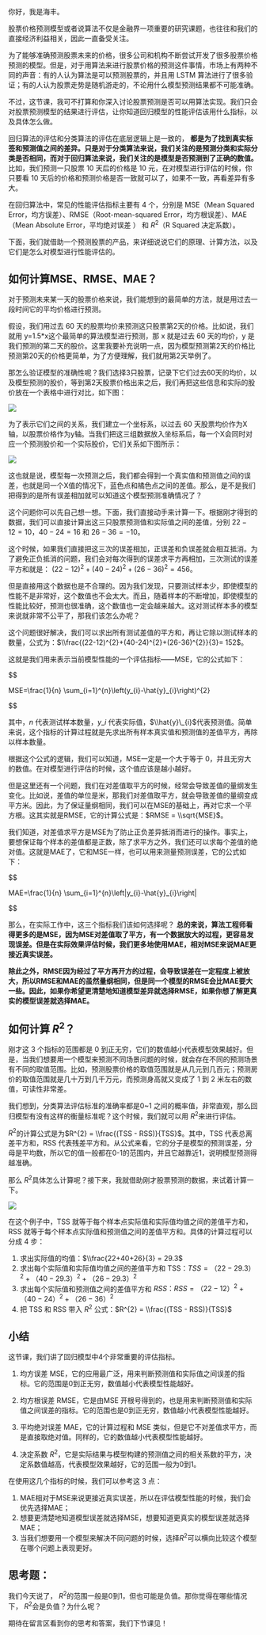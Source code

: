 你好，我是海丰。

股票价格预测模型或者说算法不仅是金融界一项重要的研究课题，也往往和我们的直接经济利益相关，因此一直备受关注。

为了能够准确预测股票未来的价格，很多公司和机构不断尝试开发了很多股票价格预测的模型。但是，对于用算法来进行股票价格的预测这件事情，市场上有两种不同的声音：有的人认为算法是可以预测股票的，并且用 LSTM 算法进行了很多验证；有的人认为股票走势是随机游走的，不论用什么模型预测结果都不可能准确。

不过，这节课，我可不打算和你深入讨论股票预测是否可以用算法实现。我们只会对股票预测模型的结果进行评估，让你知道回归模型的性能评估该用什么指标，以及具体怎么做。

回归算法的评估和分类算法的评估在底层逻辑上是一致的， **都是为了找到真实标签和预测值之间的差异。只是对于分类算法来说，我们关注的是预测分类和实际分类是否相同，而对于回归算法来说，我们关注的是模型是否预测到了正确的数值。** 比如，我们预测一只股票 10 天后的价格是 10 元，在对模型进行评估的时候，你只要看 10 天后的价格和预测价格是否一致就可以了，如果不一致，再看差异有多大。

在回归算法中，常见的性能评估指标主要有 4 个，分别是 MSE（Mean Squared Error，均方误差）、RMSE（Root-mean-squared Error，均方根误差）、MAE（Mean Absolute Error，平均绝对误差 ） 和 $R^2$（R Squared 决定系数）。

下面，我们就借助一个预测股票的产品，来详细说说它们的原理、计算方法，以及它们是怎么对模型进行性能评估的。

## 如何计算MSE、RMSE、MAE？

对于预测未来某一天的股票价格来说，我们能想到的最简单的方法，就是用过去一段时间它的平均价格进行预测。

假设，我们用过去 60 天的股票均价来预测这只股票第2天的价格。比如说，我们就用 y=1.5\*x这个最简单的算法模型进行预测，那 x 就是过去 60 天的均价，y 是我们预测的第二天的股价。这里我要补充说明一点，因为模型预测第2天的价格比预测第20天的价格更简单，为了方便理解，我们就用第2天举例了。

那怎么验证模型的准确性呢？我们选择3只股票，记录下它们过去60天的均价，以及模型预测的股价，等到第2天股票价格出来之后，我们再把这些信息和实际的股价放在一个表格中进行对比，如下图：

![](https://static001.geekbang.org/resource/image/0a/5e/0a9d16cce9612212086f9cbdb2f7765e.jpeg?wh=1920*741)

为了表示它们之间的关系，我们建立一个坐标系，以过去 60 天股票均价作为X轴，以股票价格作为y轴。当我们把这三组数据放入坐标系后，每一个X会同时对应一个预测股价和一个实际股价，它们关系如下图所示：

![](https://static001.geekbang.org/resource/image/76/f0/7630eeb5b8383a5b8fyy710497db89f0.jpeg?wh=1920*1080?wh=1920*1080)

这也就是说，模型每一次预测之后，我们都会得到一个真实值和预测值之间的误差，也就是同一个X值的情况下，蓝色点和橘色点之间的差值。那么，是不是我们把得到的是所有误差相加就可以知道这个模型预测准确情况了？

这个问题你可以先自己想一想。下面，我们直接动手来计算一下。根据刚才得到的数据，我们可以直接计算出这三只股票预测值和实际值之间的差值，分别 $22-12=10$，$40-24=16$ 和 $26-36=-10$。

这个时候，如果我们直接把这三次的误差相加，正误差和负误差就会相互抵消。为了避免正负抵消的问题，我们会对每次得到的误差求平方再相加，三次测试的误差平方和就是： $(22-12)^{2}+(40-24)^{2}+(26-36)^{2}= 456$。

但是直接用这个数据也是不合理的。因为我们发现，只要测试样本少，即使模型的性能不是非常好，这个数值也不会太大。而且，随着样本的不断增加，即使模型的性能比较好，预测也很准确，这个数值也一定会越来越大。这对测试样本多的模型来说就非常不公平了，那我们该怎么办呢？

这个问题很好解决，我们可以求出所有测试差值的平方和，再让它除以测试样本的数量，公式为：$\\frac{(22-12)^{2}+(40-24)^{2}+(26-36)^{2}}{3}= 152$。

这就是我们用来表示当前模型性能的一个评估指标——MSE，它的公式如下：

$$

MSE=\\frac{1}{n} \\sum\_{i=1}^{n}\\left(y\_{i}-\\hat{y}\_{i}\\right)^{2}

$$

其中，$n$ 代表测试样本数量，$y\_i$ 代表实际值，$\\hat{y}\_{i}$代表预测值。简单来说，这个指标的计算过程就是先求出所有样本真实值和预测值的差值平方，再除以样本数量。

根据这个公式的逻辑，我们可以知道，MSE一定是一个大于等于 0，并且无穷大的数值。在对模型进行评估的时候，这个值应该是越小越好。

但是这里还有一个问题，我们在对差值取平方的时候，经常会导致差值的量纲发生变化。比如说，差值的单位是米，那我们对差值取平方，就会导致差值的量纲变成平方米。因此，为了保证量纲相同，我们可以在MSE的基础上，再对它求一个平方根。这其实就是RMSE，它的计算公式是：$RMSE = \\sqrt{MSE}$。

我们知道，对差值求平方是MSE为了防止正负差异抵消而进行的操作。事实上，要想保证每个样本的差值都是正数，除了求平方之外，我们还可以求每个差值的绝对值。这就是MAE了，它和MSE一样，也可以用来测量预测误差，它的公式如下：

$$

MAE=\\frac{1}{n} \\sum\_{i=1}^{n}\\left\|y\_{i}-\\hat{y}\_{i}\\right\|

$$

那么，在实际工作中，这三个指标我们该如何选择呢？ **总的来说，算法工程师看得更多的是MSE，因为MSE对差值取了平方，有一个数据放大的过程，更容易发现误差。但是在实际效果评估时候，我们更多地使用MAE，相对MSE来说MAE更接近真实误差。**

**除此之外，RMSE因为经过了平方再开方的过程，会导致误差在一定程度上被放大，所以RMSE和MAE的虽然量纲相同，但是同一个模型的RMSE会比MAE要大一些。因此，如果你希望更清楚地知道模型差异就选择RMSE，如果你想了解更真实的模型误差就选择MAE。**

## 如何计算 $R^2$？

刚才这 3 个指标的范围都是 0 到正无穷，它们的数值越小代表模型效果越好。但是，当我们想要用一个模型来预测不同场景问题的时候，就会存在不同的预测场景有不同的取值范围。比如，预测股票价格的取值范围就是从几元到几百元；预测房价的取值范围就是几十万到几千万元，而预测身高就又变成了 1 到 2 米左右的数值，可读性非常差。

我们想到，分类算法评估标准的准确率都是0~1 之间的概率值，非常直观，那么回归模型有没有这样的衡量标准呢？这个时候，我们就可以用 $R^2$来进行评估。

$R^2$的计算公式是为$R^{2} = \\frac{(TSS - RSS)}{TSS}$。其中，TSS 代表总离差平方和，RSS 代表残差平方和。从公式来看，它的分子是模型的预测误差，分母是平均数，所以它的值一般都在0-1的范围内，并且它越靠近1，说明模型预测得越准确。

那么 $R^2$具体怎么计算呢？接下来，我就借助刚才股票预测的数据，来试着计算一下。

![](https://static001.geekbang.org/resource/image/76/f0/7630eeb5b8383a5b8fyy710497db89f0.jpeg?wh=1920*1080?wh=1920*1080)

在这个例子中，TSS 就等于每个样本点实际值和实际值均值之间的差值平方和，RSS 就等于每个样本点实际值和预测值之间的差值平方和。具体的计算过程可以分成 4 步：

1. 求出实际值的均值：$\\frac{22+40+26}{3} = 29.3$
2. 求出每个实际值和实际值均值之间的差值平方和 TSS：$TSS = （22-29.3）^{2}+（40-29.3）^{2}+（26-29.3）^{2}$
3. 求出每个实际值和预测值之间的差值平方和 $RSS：RSS = （22-12）^{2}+（40-24）^{2}+（26-36）^{2}$
4. 把 TSS 和 RSS 带入 $R^2$ 公式：$R^{2} = \\frac{(TSS - RSS)}{TSS}$

## 小结

这节课，我们讲了回归模型中4个非常重要的评估指标。

1. 均方误差 MSE，它的应用最广泛，用来判断预测值和实际值之间误差的指标。它的范围是0到正无穷，数值越小代表模型性能越好。

2. 均方根误差 RMSE，它是由MSE 开根号得到的，也是用来判断预测值和实际值之间误差的指标。它的范围也是0到正无穷，数值越小代表模型性能越好。

3. 平均绝对误差 MAE，它的计算过程和 MSE 类似，但是它不对差值求平方，而是直接取绝对值。同样的，它的数值越小代表模型性能越好。

4. 决定系数 $R^2$，它是实际结果与模型构建的预测值之间的相关系数的平方，决定系数值越高，代表模型效果越好，它的范围一般为0到1。


在使用这几个指标的时候，我们可以参考这 3 点：

1. MAE相对于MSE来说更接近真实误差，所以在评估模型性能的时候，我们会优先选择MAE；
2. 想要更清楚地知道模型误差就选择MSE，想要知道更真实的模型误差就选择MAE；
3. 当我们想要用一个模型来解决不同问题的时候，选择$R^2$可以横向比较这个模型在哪个问题上表现更好。

## 思考题：

我们今天说了， $R^2$的范围一般是0到1，但也可能是负值。那你觉得在哪些情况下， $R^2$会是负值？为什么呢？

期待在留言区看到你的思考和答案，我们下节课见！